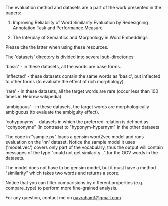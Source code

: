 The evaluation method and datasets are a part of the work presented in the papers:

1. Improving Reliability of Word Similarity Evaluation by Redesigning Annotation Task and Performance Measure

2. The Interplay of Semantics and Morphology in Word Embeddings

Please cite the latter when using these resources.


The 'datasets' directory is divided into several sub-directories:

'basic' - in these datasets, all the words are base forms.

'inflected' - these datasets contain the same words as 'basic', but inflected to other forms (to evaluate the effect of rich morphology).

'rare' - in these datasets, all the target words are rare (occur less than 100 times in Hebrew wikipedia).

'ambiguous' - in these datasets, the target words are morphologically ambiguous (to evaluate the ambiguity effect).

'cohyponyms' - datasets in which the preferred-relation is defined as "cohyponyms" (in contraset to "hyponym-hypernym" in the other datasets

The code in "sample.py" loads a gensim word2vec model and runs evaluation on the 'nn' dataset.
Notice the sample model it uses ('model.vec') covers only part of the vocabulary, thus the output will contain messages of the type "could not get similarity..." for the OOV words in the datasets.

The model does not have to be gensim model, but it must have a method "similarity" which takes two words and returns a score.

Notice that you can filter comparisions by different properties (e.g. compare_type) to perform more fine-grained analysis.


For any question, contact me on oavraham1@gmail.com